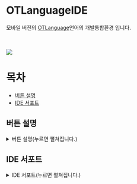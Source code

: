 # OTLanguageIDE
모바일 버전의 [OTLanguage](https://github.com/PersesTitan/OTLanguage)언어의 개발통합환경 입니다.
</br></br></br>

![](https://github.com/PersesTitan/Android-OTLanguageIDE/blob/master/image/baner.png)

# 목차
  - [버튼 설명](https://github.com/PersesTitan/Android-OTLanguageIDE/edit/master/README.md#%EB%B2%84%ED%8A%BC-%EC%84%A4%EB%AA%85)
  - [IDE 서포트](https://github.com/PersesTitan/Android-OTLanguageIDE/edit/master/README.md#ide-%EC%84%9C%ED%8F%AC%ED%8A%B8)

## 버튼 설명
<details>
<summary>버튼 설명(누르면 펼쳐집니다.)</summary>
<div markdown="1">
 
### 수동 저장 - 현재 내용을 저장하는 버튼
![](https://github.com/PersesTitan/Android-OTLanguageIDE/blob/master/image/1.jpeg)
</br></br></br>
### 저장 가져오기 - 수동 저장, 자동 저장한 내용을 불러오는 버튼
![](https://github.com/PersesTitan/Android-OTLanguageIDE/blob/master/image/2.jpeg)
</br></br></br>
### 내보내기 - 현재 내용을 .otl파일로 만드는 버튼 (경로 - 내장메모리/OTLanguage)
![](https://github.com/PersesTitan/Android-OTLanguageIDE/blob/master/image/3.jpeg)
</br></br></br>
### 불러오기 - 경로에 있는 .otl파일을 불러오는 버튼 (경로 - 내장메모리/OTLanguage)
![](https://github.com/PersesTitan/Android-OTLanguageIDE/blob/master/image/4.jpeg)
</br></br></br>
### 출력내용 삭제 - 동작 후 출력된 글자를 제거하는 버튼
![](https://github.com/PersesTitan/Android-OTLanguageIDE/blob/master/image/5.jpeg)
</br></br></br>
### 자동 저장 - 활동화시 자동 저장, 가져오기를 해주는 스위치
![](https://github.com/PersesTitan/Android-OTLanguageIDE/blob/master/image/6.jpeg)
</br></br></br>
### 플레이 - 코드를 실행시키는 버튼 (동작중에는 멈춤 버튼으로 표시됨)
![](https://github.com/PersesTitan/Android-OTLanguageIDE/blob/master/image/7.jpeg)

</div>
</details>

## IDE 서포트

<details>
<summary>IDE 서포트(누르면 펼쳐집니다.)</summary>
<div markdown="1">
</br>
  
### 출력 & 입력 (초록색)
![](https://img.shields.io/badge/ㅅㅁㅅ-006400?style=flat-square&logoColor=black)
![](https://img.shields.io/badge/ㅆㅁㅆ-006400?style=flat-square&logoColor=white)
![](https://img.shields.io/badge/ㅅㅇㅅ-006400?style=flat-square&logoColor=white)

### 변수 타입 (연보라색)
![](https://img.shields.io/badge/ㅇㅈㅇ-9370DB?style=flat-square&logoColor=black)
![](https://img.shields.io/badge/ㅇㅉㅇ-9370DB?style=flat-square&logoColor=white)
![](https://img.shields.io/badge/ㅇㅂㅇ-9370DB?style=flat-square&logoColor=white)
![](https://img.shields.io/badge/ㅇㅁㅇ-9370DB?style=flat-square&logoColor=white)
![](https://img.shields.io/badge/ㅇㄱㅇ-9370DB?style=flat-square&logoColor=white)
![](https://img.shields.io/badge/ㅇㅅㅇ-9370DB?style=flat-square&logoColor=white)
![](https://img.shields.io/badge/ㅇㅆㅇ-9370DB?style=flat-square&logoColor=white)

### 블린형 (주황색)
![](https://img.shields.io/badge/ㅇㅇ-FF8C00?style=flat-square&logoColor=white)
![](https://img.shields.io/badge/ㄴㄴ-FF8C00?style=flat-square&logoColor=white)

### AND & OR (하늘색)
![](https://img.shields.io/badge/ㄸ-00B8D4?style=flat-square&logoColor=white)
![](https://img.shields.io/badge/ㄲ-00B8D4?style=flat-square&logoColor=white)

</div>
</details>

